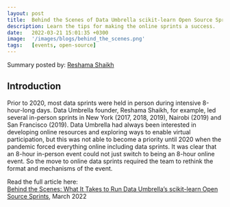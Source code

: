 ```yaml
---
layout: post
title:  Behind the Scenes of Data Umbrella scikit-learn Open Source Sprints
description: Learn the tips for making the online sprints a success.
date:   2022-03-21 15:01:35 +0300
image:  '/images/blogs/behind_the_scenes.png'
tags:   [events, open-source]
---
```


Summary posted by: [Reshama Shaikh](https://reshamas.github.io)

## Introduction

Prior to 2020, most data sprints were held in person during intensive 8-hour-long days. Data Umbrella founder, Reshama Shaikh, for example, led several in-person sprints in New York (2017, 2018, 2019), Nairobi (2019) and San Francisco (2019). Data Umbrella had always been interested in developing online resources and exploring ways to enable virtual participation, but this was not able to become a priority until 2020 when the pandemic forced everything online including data sprints. It was clear that an 8-hour in-person event could not just switch to being an 8-hour online event. So the move to online data sprints required the team to rethink the format and mechanisms of the event.

Read the  full article here:  
[Behind the Scenes: What It Takes to Run Data Umbrella’s scikit-learn Open Source Sprints](https://eventfund.codeforscience.org/behind-the-scenes-what-it-takes-to-run-data-umbrellas-scikit-learn-open-source-sprints/), March 2022
